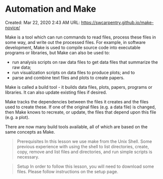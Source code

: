 # Automation and Make

Created: Mar 22, 2020 2:43 AM
URL: https://swcarpentry.github.io/make-novice/

Make is a tool which can run commands to read files, process these files in some way, and write out the processed files. For example, in software development, Make is used to compile source code into executable programs or libraries, but Make can also be used to:

- run analysis scripts on raw data files to get data files that summarize the raw data;
- run visualization scripts on data files to produce plots; and to
- parse and combine text files and plots to create papers.

Make is called a build tool - it builds data files, plots, papers, programs or libraries. It can also update existing files if desired.

Make tracks the dependencies between the files it creates and the files used to create these. If one of the original files (e.g. a data file) is changed, then Make knows to recreate, or update, the files that depend upon this file (e.g. a plot).

There are now many build tools available, all of which are based on the same concepts as Make.

> Prerequisites In this lesson we use make from the Unix Shell. Some previous experience with using the shell to list directories, create, copy, remove and list files and directories, and run simple scripts is necessary.

> Setup In order to follow this lesson, you will need to download some files. Please follow instructions on the setup page.